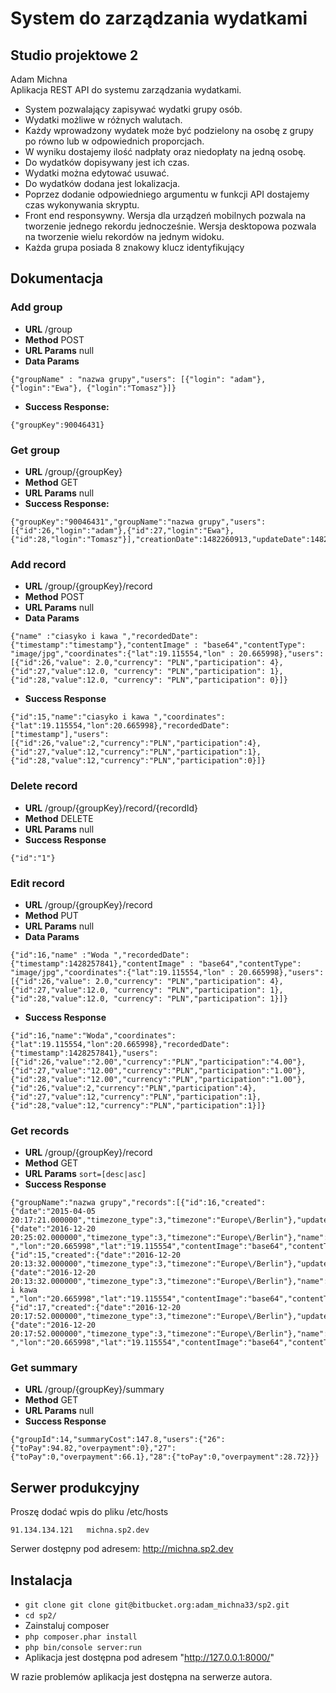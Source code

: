 # System do zarządzania wydatkami
## Studio projektowe 2
Adam Michna  
Aplikacja REST API do systemu zarządzania wydatkami.  


* System pozwalający zapisywać wydatki grupy osób. 
* Wydatki możliwe w różnych walutach.
* Każdy wprowadzony wydatek może być podzielony na osobę z grupy po równo lub w odpowiednich proporcjach. 
* W wyniku dostajemy ilość nadpłaty oraz niedopłaty na jedną osobę. 
* Do wydatków dopisywany jest ich czas.
* Wydatki można edytować usuwać. 
* Do wydatków dodana jest lokalizacja.
* Poprzez dodanie odpowiedniego argumentu w funkcji API dostajemy czas wykonywania skryptu.  
* Front end responsywny. Wersja dla urządzeń mobilnych pozwala na tworzenie jednego rekordu jednocześnie. Wersja desktopowa pozwala na tworzenie wielu rekordów na jednym widoku. 
* Każda grupa posiada 8 znakowy klucz identyfikujący

## Dokumentacja
### Add group
* **URL** /group
* **Method** POST
* **URL Params** null
* **Data Params**
```
{"groupName" : "nazwa grupy","users": [{"login": "adam"},{"login":"Ewa"}, {"login":"Tomasz"}]}
```
* **Success Response:**
```
{"groupKey":90046431}
```

### Get group
* **URL** /group/{groupKey}
* **Method** GET
* **URL Params** null
* **Success Response:**
```
{"groupKey":"90046431","groupName":"nazwa grupy","users":[{"id":26,"login":"adam"},{"id":27,"login":"Ewa"},{"id":28,"login":"Tomasz"}],"creationDate":1482260913,"updateDate":1482260913}
```

### Add record
* **URL** /group/{groupKey}/record
* **Method** POST
* **URL Params** null
* **Data Params**
```
{"name" :"ciasyko i kawa ","recordedDate":{"timestamp":"timestamp"},"contentImage" : "base64","contentType": "image/jpg","coordinates":{"lat":19.115554,"lon" : 20.665998},"users":[{"id":26,"value": 2.0,"currency": "PLN","participation": 4},{"id":27,"value":12.0, "currency": "PLN","participation": 1},{"id":28,"value":12.0, "currency": "PLN","participation": 0}]} 
```
* **Success Response**
```
{"id":15,"name":"ciasyko i kawa ","coordinates":{"lat":19.115554,"lon":20.665998},"recordedDate":["timestamp"],"users":[{"id":26,"value":2,"currency":"PLN","participation":4},{"id":27,"value":12,"currency":"PLN","participation":1},{"id":28,"value":12,"currency":"PLN","participation":0}]}
```

### Delete record
* **URL** /group/{groupKey}/record/{recordId}
* **Method** DELETE
* **URL Params** null
* **Success Response**
```
{"id":"1"}
```

### Edit record
* **URL** /group/{groupKey}/record
* **Method** PUT
* **URL Params** null
* **Data Params**
```
{"id":16,"name" :"Woda ","recordedDate":{"timestamp":1428257841},"contentImage" : "base64","contentType": "image/jpg","coordinates":{"lat":19.115554,"lon" : 20.665998},"users":[{"id":26,"value": 2.0,"currency": "PLN","participation": 4},{"id":27,"value":12.0, "currency": "PLN","participation": 1},{"id":28,"value":12.0, "currency": "PLN","participation": 1}]}  
```
* **Success Response**
```
{"id":16,"name":"Woda","coordinates":{"lat":19.115554,"lon":20.665998},"recordedDate":{"timestamp":1428257841},"users":[{"id":26,"value":"2.00","currency":"PLN","participation":"4.00"},{"id":27,"value":"12.00","currency":"PLN","participation":"1.00"},{"id":28,"value":"12.00","currency":"PLN","participation":"1.00"},{"id":26,"value":2,"currency":"PLN","participation":4},{"id":27,"value":12,"currency":"PLN","participation":1},{"id":28,"value":12,"currency":"PLN","participation":1}]}
```

### Get records
* **URL** /group/{groupKey}/record
* **Method** GET
* **URL Params** 
`sort=[desc|asc]`
* **Success Response**
```
{"groupName":"nazwa grupy","records":[{"id":16,"created":{"date":"2015-04-05 20:17:21.000000","timezone_type":3,"timezone":"Europe\/Berlin"},"updated":{"date":"2016-12-20 20:25:02.000000","timezone_type":3,"timezone":"Europe\/Berlin"},"name":"Piwo ","lon":"20.665998","lat":"19.115554","contentImage":"base64","contentType":"image\/jpg"},{"id":15,"created":{"date":"2016-12-20 20:13:32.000000","timezone_type":3,"timezone":"Europe\/Berlin"},"updated":{"date":"2016-12-20 20:13:32.000000","timezone_type":3,"timezone":"Europe\/Berlin"},"name":"ciasyko i kawa ","lon":"20.665998","lat":"19.115554","contentImage":"base64","contentType":"image\/jpg"},{"id":17,"created":{"date":"2016-12-20 20:17:52.000000","timezone_type":3,"timezone":"Europe\/Berlin"},"updated":{"date":"2016-12-20 20:17:52.000000","timezone_type":3,"timezone":"Europe\/Berlin"},"name":"Woda ","lon":"20.665998","lat":"19.115554","contentImage":"base64","contentType":"image\/jpg"}]}
```

### Get summary
* **URL** /group/{groupKey}/summary
* **Method** GET
* **URL Params** null
* **Success Response**
```
{"groupId":14,"summaryCost":147.8,"users":{"26":{"toPay":94.82,"overpayment":0},"27":{"toPay":0,"overpayment":66.1},"28":{"toPay":0,"overpayment":28.72}}}
```

## Serwer produkcyjny
Proszę dodać wpis do pliku /etc/hosts
```
91.134.134.121   michna.sp2.dev
```
Serwer dostępny pod adresem: http://michna.sp2.dev

## Instalacja

* `git clone git clone git@bitbucket.org:adam_michna33/sp2.git`
* `cd sp2/`
* Zainstaluj composer
* `php composer.phar install`
* `php bin/console server:run`
* Aplikacja jest dostępna pod adresem "http://127.0.0.1:8000/"

W razie problemów aplikacja jest dostępna na serwerze autora. 
